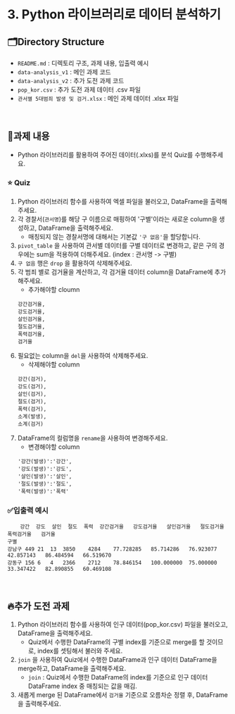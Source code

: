 # 3. Python 라이브러리로 데이터 분석하기 


## 🗂️Directory Structure
- `README.md` : 디렉토리 구조, 과제 내용, 입출력 예시
- `data-analysis_v1` : 메인 과제 코드
- `data-analysis_v2` : 추가 도전 과제 코드
- `pop_kor.csv` : 추가 도전 과제 데이터 .csv 파일
- `관서별 5대범죄 발생 및 검거.xlsx` : 메인 과제 데이터 .xlsx 파일

<br>

## 📝과제 내용
- Python 라이브러리를 활용하여 주어진 데이터(.xlxs)를 분석 Quiz를 수행해주세요.

### ⭐ Quiz
1. Python 라이브러리 함수를 사용하여 엑셀 파일을 불러오고, DataFrame을 출력해주세요.
2. 각 경찰서(`관서명`)를 해당 구 이름으로 매핑하여 '구별'이라는 새로운 column을 생성하고, DataFrame을 출력해주세요.
   - 매칭되지 않는 경찰서명에 대해서는 기본값 `'구 없음'`을 할당합니다.
3. `pivot_table` 을 사용하여 관서별 데이터를 구별 데이터로 변경하고, 같은 구의 경우에는 sum을 적용하여 더해주세요. (index : 관서명 -> 구별)
4. `구 없음`  행은 `drop` 을 활용하여 삭제해주세요.
5. 각 범죄 별로 검거율을 계산하고, 각 검거율 데이터 column을 DataFrame에 추가해주세요.
   - 추가해야할 cloumn
   ```
   강간검거율,
   강도검거율,
   살인검거율,
   절도검거율,
   폭력검거율,
   검거율
   ```
6. 필요없는 column을 `del`을 사용하여 삭제해주세요.
    - 삭제해야할 column
    ```
    강간(검거),
    강도(검거),
    살인(검거),
    절도(검거),
    폭력(검거),
    소계(발생),
    소계(검거)
    ```
7. DataFrame의 컬럼명을 `rename`을 사용하여 변경해주세요.
    - 변경해야할 column
    ```
    '강간(발생)':'강간',
    '강도(발생)':'강도',
    '살인(발생)':'살인',
    '절도(발생)':'절도',
    '폭력(발생)':'폭력'
    ```


### ✅입출력 예시
```
	강간	강도	살인	절도	폭력	강간검거율	강도검거율	살인검거율	절도검거율	폭력검거율	검거율
구별											
강남구	449	21	13	3850	4284	77.728285	85.714286	76.923077	42.857143	86.484594	66.519670
강동구	156	6	4	2366	2712	78.846154	100.000000	75.000000	33.347422	82.890855	60.469108
```


<br>

## 🔥추가 도전 과제
1. Python 라이브러리 함수를 사용하여 인구 데이터(pop_kor.csv) 파일을 불러오고, DataFrame을 출력해주세요.
   - Quiz에서 수행한 DataFrame의 구별 index를 기준으로 merge를 할 것이므로, index를 셋팅해서 불러와 주세요.
2. `join` 을 사용하여 Quiz에서 수행한 DataFrame과 인구 데이터 DataFrame을 merge하고, DataFrame을 출력해주세요.
   - `join` : Quiz에서 수행한 DataFrame의 index를 기준으로 인구 데이터 DataFrame index 중 매칭되는 값을 매김.
3. 새롭게 merge 된 DataFrame에서 `검거율` 기준으로 오름차순 정렬 후, DataFrame을 출력해주세요.